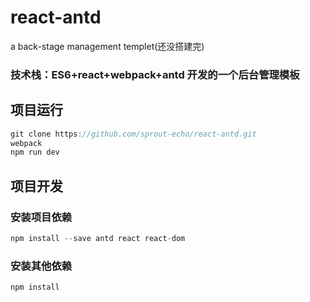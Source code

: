# react-antd
a back-stage management templet(还没搭建完)

### 技术栈：ES6+react+webpack+antd 开发的一个后台管理模板

## 项目运行
```javascript
git clone https://github.com/sprout-echo/react-antd.git
webpack
npm run dev
```
## 项目开发
  ### 安装项目依赖
```javascript
npm install --save antd react react-dom 
```

### 安装其他依赖
```javascript
npm install
```
